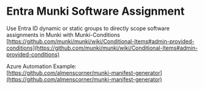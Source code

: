 # Entra Munki Software Assignment
Use Entra ID dynamic or static groups to directly scope software assignments in Munki with Munki-Conditions
    
[https://github.com/munki/munki/wiki/Conditional-Items#admin-provided-conditions](https://github.com/munki/munki/wiki/Conditional-Items#admin-provided-conditions)










Azure Automation Example:  
[https://github.com/almenscorner/munki-manifest-generator](https://github.com/almenscorner/munki-manifest-generator)